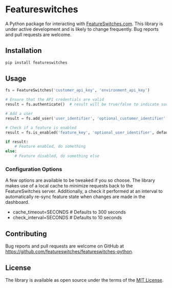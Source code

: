 # Featureswitches

A Python package for interacting with [FeatureSwitches.com](https://featureswitches.com).  This library is under active development and is likely to change frequently.  Bug reports and pull requests are welcome.

## Installation

```bash
pip install featureswitches
```

## Usage

```python
fs = FeatureSwitches('customer_api_key', 'environment_api_key')

# Ensure that the API credentials are valid
result = fs.authenticate()  # result will be true/false to indicate success

# Add a user
result = fs.add_user('user_identifier', 'optional_customer_identifier', 'optional_name', 'optional_email')

# Check if a feature is enabled
result = fs.is_enabled('feature_key', 'optional_user_identifier', default_return_value(true/false, default=false))

if result:
    # Feature enabled, do something
else:
    # Feature disabled, do something else
```

### Configuration Options
A few options are available to be tweaked if you so choose. The library makes use of a local cache to minimize requests back to the FeatureSwitches server. Additionally, a check it performed at an interval to automatically re-sync feature state when changes are made in the dashboard.

* cache_timeout=SECONDS   # Defaults to 300 seconds
* check_interval=SECONDS  # Defaults to 10 seconds

## Contributing

Bug reports and pull requests are welcome on GitHub at https://github.com/featureswitches/featureswitches-python.


## License

The library is available as open source under the terms of the [MIT License](http://opensource.org/licenses/MIT).

